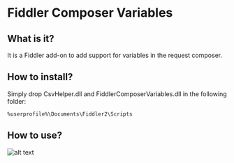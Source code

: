 # Fiddler Composer Variables

## What is it?
It is a Fiddler add-on to add support for variables in the request composer.

## How to install?
Simply drop CsvHelper.dll and FiddlerComposerVariables.dll in the following folder:
```
%userprofile%\Documents\Fiddler2\Scripts
```

## How to use?
![alt text](https://raw.githubusercontent.com/Pluc15/FiddlerComposerVariables/master/screenshot.png "Screenshot")
